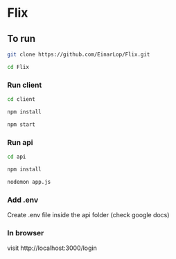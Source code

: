 # Flix

## To run
```bash
git clone https://github.com/EinarLop/Flix.git
```
```bash
cd Flix
```

### Run client
```bash
cd client
```
```bash
npm install
```
```bash
npm start
```

### Run api
```bash
cd api
```
```bash
npm install
```
```bash
nodemon app.js
```

### Add .env
Create .env file inside the api folder (check google docs)

### In browser
visit http://localhost:3000/login

